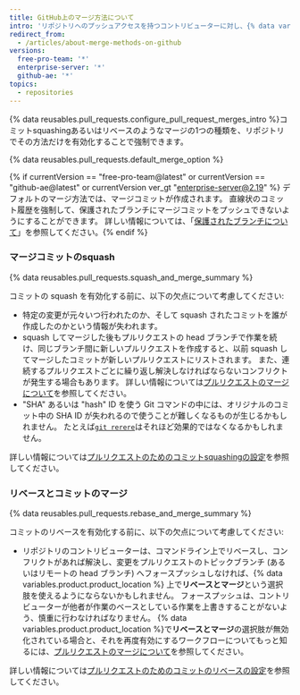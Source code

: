 ```yaml
---
title: GitHub上のマージ方法について
intro: 'リポジトリへのプッシュアクセスを持つコントリビューターに対し、{% data variables.product.product_location %}上でプルリクエストを様々なマージオプションでマージすることを許可するか、リポジトリへのすべてのプルリクエストに特定のマージ方法を強制することができます。'
redirect_from:
  - /articles/about-merge-methods-on-github
versions:
  free-pro-team: '*'
  enterprise-server: '*'
  github-ae: '*'
topics:
  - repositories
---
```


{% data reusables.pull_requests.configure_pull_request_merges_intro %}コミットsquashingあるいはリベースのようなマージの1つの種類を、リポジトリでその方法だけを有効化することで強制できます。

{% data reusables.pull_requests.default_merge_option %}

{% if currentVersion == "free-pro-team@latest" or currentVersion == "github-ae@latest" or currentVersion ver_gt "enterprise-server@2.19" %}
デフォルトのマージ方法では、マージコミットが作成されます。 直線状のコミット履歴を強制して、保護されたブランチにマージコミットをプッシュできないようにすることができます。 詳しい情報については、「[保護されたブランチについて](/github/administering-a-repository/about-protected-branches#require-linear-history)」を参照してください。{% endif %}

### マージコミットのsquash

{% data reusables.pull_requests.squash_and_merge_summary %}

コミットの squash を有効化する前に、以下の欠点について考慮してください:
- 特定の変更が元々いつ行われたのか、そして squash されたコミットを誰が作成したのかという情報が失われます。
- squash してマージした後もプルリクエストの head ブランチで作業を続け、同じブランチ間に新しいプルリクエストを作成すると、以前 squash してマージしたコミットが新しいプルリクエストにリストされます。 また、連続するプルリクエストごとに繰り返し解決しなければならないコンフリクトが発生する場合もあります。 詳しい情報については[プルリクエストのマージについて](/github/collaborating-with-issues-and-pull-requests/about-pull-request-merges#squashing-and-merging-a-long-running-branch)を参照してください。
- "SHA" あるいは "hash" ID を使う Git コマンドの中には、オリジナルのコミット中の SHA ID が失われるので使うことが難しくなるものが生じるかもしれません。 たとえば[`git rerere`](https://git-scm.com/docs/git-rerere)はそれほど効果的ではなくなるかもしれません。

詳しい情報については[プルリクエストのためのコミットsquashingの設定](/articles/configuring-commit-squashing-for-pull-requests)を参照してください。

### リベースとコミットのマージ

{% data reusables.pull_requests.rebase_and_merge_summary %}

コミットのリベースを有効化する前に、以下の欠点について考慮してください:
- リポジトリのコントリビューターは、コマンドライン上でリベースし、コンフリクトがあれば解決し、変更をプルリクエストのトピックブランチ (あるいはリモートの head ブランチ) へフォースプッシュしなければ、{% data variables.product.product_location %} 上で**リベースとマージ**という選択肢を使えるようにならないかもしれません。 フォースプッシュは、コントリビューターが他者が作業のベースとしている作業を上書きすることがないよう、慎重に行わなければなりません。 {% data variables.product.product_location %}で**リベースとマージ**の選択肢が無効化されている場合と、それを再度有効にするワークフローについてもっと知るには、[プルリクエストのマージについて](/articles/about-pull-request-merges/#rebase-and-merge-your-pull-request-commits)を参照してください。

詳しい情報については[プルリクエストのためのコミットのリベースの設定](/articles/configuring-commit-rebasing-for-pull-requests)を参照してください。
